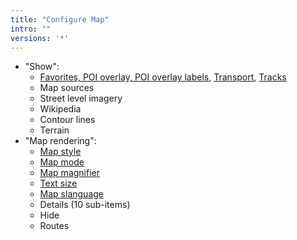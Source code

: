 ```yaml
---
title: "Configure Map"
intro: ""
versions: '*'
---
```


- "Show":
   - [Favorites, POI overlay, POI overlay labels](https://docs.osmand.net/en/main@latest/osmand/map/point-layers-on-map), [Transport](https://docs.osmand.net/en/main@latest/osmand/map/public-transport), [Tracks](https://docs.osmand.net/en/main@latest/osmand/map/tracks-on-map)
   - Map sources
   - Street level imagery
   - Wikipedia
   - Contour lines
   - Terrain
- "Map rendering":
   - [Map style](https://docs.osmand.net/en/main@latest/osmand/map/map-styles-and-parameters)
   - [Map mode](https://docs.osmand.net/en/main@latest/osmand/map/map-styles-and-parameters)
   - [Map magnifier](https://docs.osmand.net/en/main@latest/osmand/map/map-styles-and-parameters)
   - [Text size](https://docs.osmand.net/en/main@latest/osmand/map/map-styles-and-parameters)
   - [Map slanguage](https://docs.osmand.net/en/main@latest/osmand/map/map-styles-and-parameters)
   - Details (10 sub-items)
   - Hide
   - Routes
   
